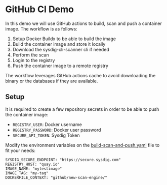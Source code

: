 # GitHub CI Demo

In this demo we will use GitHub actions to build, scan and push a container image.
The workflow is as follows:

1. Setup Docker Buildx to be able to build the image
2. Build the container image and store it locally
3. Download the sysdig-cli-scanner cli if needed
4. Perform the scan
5. Login to the registry
6. Push the container image to a remote registry

The workflow leverages GitHub actions cache to avoid downloading the binary or
the databases if they are available.

## Setup

It is required to create a few repository secrets in order to be able to push the
container image:

* `REGISTRY_USER`: Docker username
* `REGISTRY_PASSWORD`: Docker user password
* `SECURE_API_TOKEN`: Sysdig Token

Modify the environment variables on the [build-scan-and-push.yaml](build-scan-and-push.yaml) file to fit your needs:

```
SYSDIG_SECURE_ENDPOINT: "https://secure.sysdig.com"
REGISTRY_HOST: "quay.io"
IMAGE_NAME: "mytestimage"
IMAGE_TAG: "my-tag"
DOCKERFILE_CONTEXT: "github/new-scan-engine/"
```
